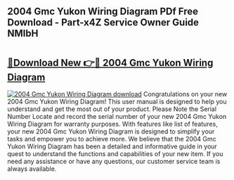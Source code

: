 ## 2004 Gmc Yukon Wiring Diagram PDf Free Download - Part-x4Z Service Owner Guide NMlbH

# <h2><a href="http://dfjjfov.blite.top/?on=2004+Gmc+Yukon+Wiring+Diagram">🔗Download New 👉🔴 2004 Gmc Yukon Wiring Diagram</a></h2>

[![2004 Gmc Yukon Wiring Diagram download](https://i.imgur.com/lujVjoI.png)](http://dfjjfov.blite.top/?on=2004+Gmc+Yukon+Wiring+Diagram)
Congratulations on your new 2004 Gmc Yukon Wiring Diagram! This user manual is designed to help you understand and get the most out of your product. Please Note the Serial Number Locate and record the serial number of your new 2004 Gmc Yukon Wiring Diagram for warranty purposes. With features like list of features, your new 2004 Gmc Yukon Wiring Diagram is designed to simplify your tasks and empower you to achieve more. We believe that the 2004 Gmc Yukon Wiring Diagram has been a detailed and informative guide in your quest to understand the functions and capabilities of your new item. If you need any assistance or have any questions, our customer service team is always available.
